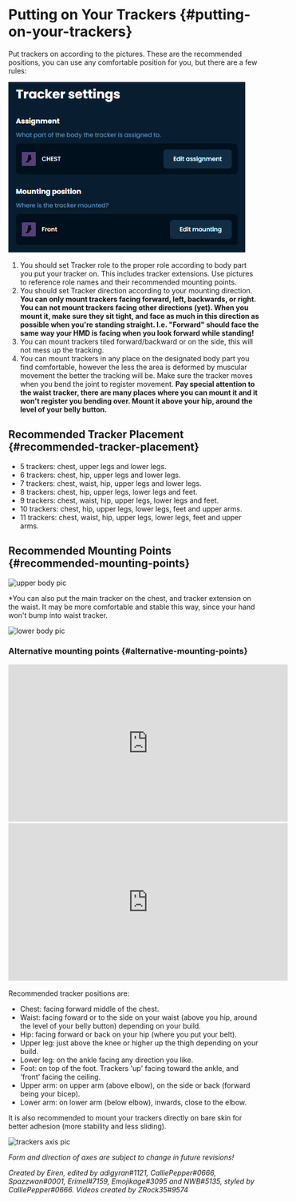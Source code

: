 # Putting on Your Trackers {#putting-on-your-trackers}

Put trackers on according to the pictures. These are the recommended positions, you can use any comfortable position for you, but there are a few rules:

![img](../assets/img/Tracker_Settings.png)

1. You should set Tracker role to the proper role according to body part you put your tracker on. This includes tracker extensions. Use pictures to reference role names and their recommended mounting points.
1. You should set Tracker direction according to your mounting direction. **You can only mount trackers facing forward, left, backwards, or right. You can not mount trackers facing other directions (yet). When you mount it, make sure they sit tight, and face as much in this direction as possible when you're standing straight. I.e. "Forward" should face the same way your HMD is facing when you look forward while standing!**
1. You can mount trackers tiled forward/backward or on the side, this will not mess up the tracking.
1. You can mount trackers in any place on the designated body part you find comfortable, however the less the area is deformed by muscular movement the better the tracking will be. Make sure the tracker moves when you bend the joint to register movement. **Pay special attention to the waist tracker, there are many places where you can mount it and it won't register you bending over. Mount it above your hip, around the level of your belly button.**

## Recommended Tracker Placement {#recommended-tracker-placement}

- 5 trackers: chest, upper legs and lower legs.
- 6 trackers: chest, hip, upper legs and lower legs.
- 7 trackers: chest, waist, hip, upper legs and lower legs.
- 8 trackers: chest, hip, upper legs, lower legs and feet.
- 9 trackers: chest, waist, hip, upper legs, lower legs and feet.
- 10 trackers: chest, hip, upper legs, lower legs, feet and upper arms.
- 11 trackers: chest, waist, hip, upper legs, lower legs, feet and upper arms.


## Recommended Mounting Points {#recommended-mounting-points}

<img src="https://eiren.cat/ECvD" alt="upper body pic" width="500px"/>

 *You can also put the main tracker on the chest, and tracker extension on the waist. It may be more comfortable and stable this way, since your hand won't bump into waist tracker.

<img src="https://eiren.cat/DvJi" alt="lower body pic" width="500px"/>

### Alternative mounting points {#alternative-mounting-points}

<iframe width="560" height="315" src="https://www.youtube.com/embed/MMJ8843zqNM" title="YouTube video player" frameborder="0" allow="accelerometer; autoplay; clipboard-write; encrypted-media; gyroscope; picture-in-picture" allowfullscreen></iframe>

<iframe width="560" height="315" src="https://www.youtube.com/embed/aM0jXEYQAeY" title="YouTube video player" frameborder="0" allow="accelerometer; autoplay; clipboard-write; encrypted-media; gyroscope; picture-in-picture" allowfullscreen></iframe>


Recommended tracker positions are:

* Chest: facing forward middle of the chest.
* Waist: facing foward or to the side on your waist (above you hip, around the level of your belly button) depending on your build.
* Hip: facing forward or back on your hip (where you put your belt).
* Upper leg: just above the knee or higher up the thigh depending on your build.
* Lower leg: on the ankle facing any direction you like.
* Foot: on top of the foot. Trackers 'up' facing toward the ankle, and 'front' facing the ceiling.
* Upper arm: on upper arm (above elbow), on the side or back (forward being your bicep).
* Lower arm: on lower arm (below elbow), inwards, close to the elbow.

It is also recommended to mount your trackers directly on bare skin for better adhesion (more stability and less sliding).

<img src="https://eiren.cat/TyTd" alt="trackers axis pic" width="360px"/>

*Form and direction of axes are subject to change in future revisions!*

*Created by Eiren, edited by adigyran#1121, CalliePepper#0666, Spazzwan#0001, Erimel#7159, Emojikage#3095 and NWB#5135, styled by CalliePepper#0666. Videos created by ZRock35#9574*
